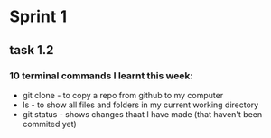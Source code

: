 # Sprint 1

## task 1.2

### 10 terminal commands I learnt this week:
  * git clone - to copy a repo from github to my computer
  * ls - to show all files and folders in my current working directory
  * git status - shows changes thaat I have made (that haven't been commited yet)
